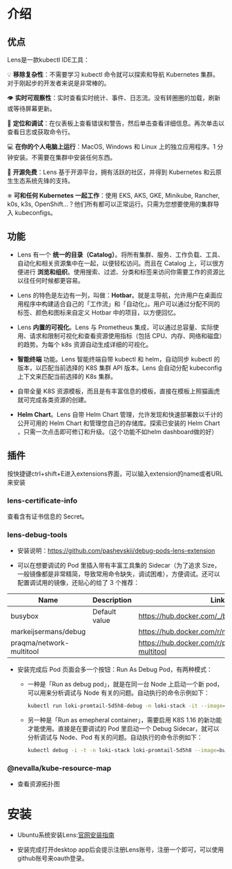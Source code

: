 # 介绍

## 优点

Lens是一款kubectl IDE工具：

💡 **移除复杂性**：不需要学习 kubectl 命令就可以探索和导航 Kubernetes 集群。对于刚起步的开发者来说是非常棒的。

👁️ **实时可观察性**：实时查看实时统计、事件、日志流。没有转圈圈的加载，刷新或等待屏幕更新。

🔨 **定位和调试**：在仪表板上查看错误和警告，然后单击查看详细信息。再次单击以查看日志或获取命令行。

💻️ **在你的个人电脑上运行**：MacOS, Windows 和 Linux 上的独立应用程序。1 分钟安装。不需要在集群中安装任何东西。

💚 **开源免费**：Lens 基于开源平台，拥有活跃的社区，并得到 Kubernetes 和云原生生态系统先锋的支持。

⎈ **可和任何 Kubernetes 一起工作**：使用 EKS, AKS, GKE, Minikube, Rancher, k0s, k3s, OpenShift…？他们所有都可以正常运行。只需为您想要使用的集群导入 kubeconfigs。

## 功能

- Lens 有一个 **统一的目录（Catalog）**。将所有集群、服务、工作负载、工具、自动化和相关资源集中在一起，以便轻松访问。而且在 Catalog 上，可以很方便进行 **浏览和组织**。使用搜索、过滤、分类和标签来访问你需要工作的资源比以往任何时候都更容易。

- Lens 的特色是左边有一列，叫做：**Hotbar**。就是主导航，允许用户在桌面应用程序中构建适合自己的「工作流」和「自动化」。用户可以通过分配不同的标签、颜色和图标来自定义 Hotbar 中的项目，以方便回忆。

- Lens **内置的可视化**。Lens 与 Prometheus 集成，可以通过总容量、实际使用、请求和限制可视化和查看资源使用指标（包括 CPU、内存、网络和磁盘）的趋势。为每个 k8s 资源自动生成详细的可视化。

- **智能终端** 功能。Lens 智能终端自带 kubectl 和 helm，自动同步 kubectl 的版本，以匹配当前选择的 K8S 集群 API 版本。Lens 会自动分配 kubeconfig 上下文来匹配当前选择的 K8s 集群。

- 自带全量 K8S 资源模板，而且是有丰富信息的模板，直接在模板上照猫画虎就可完成各类资源的创建。
- **Helm Chart**。Lens 自带 Helm Chart 管理，允许发现和快速部署数以千计的公开可用的 Helm Chart 和管理您自己的存储库。探索已安装的 Helm Chart ，只需一次点击即可修订和升级。（这个功能不如helm dashboard做的好）

## 插件

按快捷键ctrl+shift+E进入extensions界面，可以输入extension的name或者URL来安装

### lens-certificate-info

查看含有证书信息的 Secret。

### lens-debug-tools

- 安装说明：https://github.com/pashevskii/debug-pods-lens-extension

- 可以在想要调试的 Pod 里插入带有丰富工具集的 Sidecar（为了追求 Size，一般镜像都是非常精简，导致常用命令缺失，调试困难），方便调试。还可以配置调试用的镜像，还贴心的给了 3 个推荐：

| Name                     | Description   | Link                                              |
| ------------------------ | ------------- | ------------------------------------------------- |
| busybox                  | Default value | https://hub.docker.com/_/busybox                  |
| markeijsermans/debug     |               | https://hub.docker.com/r/markeijsermans/debug     |
| praqma/network-multitool |               | https://hub.docker.com/r/praqma/network-multitool |

- 安装完成后 Pod 页面会多一个按钮：Run As Debug Pod，有两种模式：

  - 一种是「Run as debug pod」，就是在同一台 Node 上启动一个新 pod，可以用来分析调试与 Node 有关的问题。自动执行的命令示例如下：

    ~~~sh
    kubectl run loki-promtail-5d5h8-debug -n loki-stack -it --image=busybox --restart=Never  --attach  --overrides='{ \"spec\": { \"nodeName\": \"izuf656om146vu1n6pd6lpz\" } }' --labels=createdBy=lens-debug-extension --rm
    ~~~
    
  - 另一种是「Run as emepheral container」，需要启用 K8S 1.16 的新功能才能使用。直接是在要调试的 Pod 里启动一个 Debug Sidecar，就可以分析调试与 Node、Pod 有关的问题。自动执行的命令示例如下：
  
    ~~~sh
    kubectl debug -i -t -n loki-stack loki-promtail-5d5h8 --image=busybox --target promtail --attach
    ~~~

### @nevalla/kube-resource-map

- 查看资源拓扑图

# 安装

- Ubuntu系统安装Lens:[官网安装指南](https://docs.k8slens.dev/getting-started/install-lens/#install-lens-desktop-from-the-apt-repository)

- 安装完成打开desktop app后会提示注册Lens账号，注册一个即可，可以使用github账号来oauth登录。